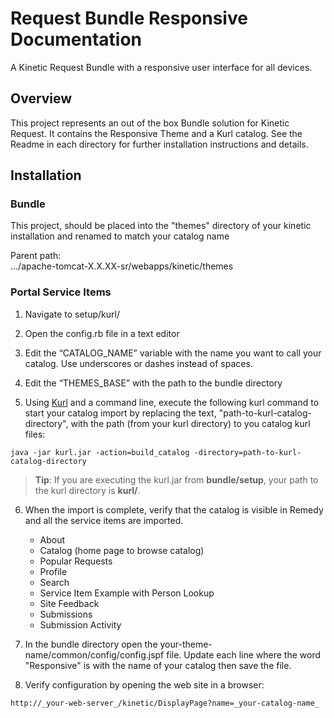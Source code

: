 # Request Bundle Responsive Documentation
A Kinetic Request Bundle with a responsive user interface for all devices.

## Overview
This project represents an out of the box Bundle solution for Kinetic Request. It contains the Responsive Theme and a Kurl catalog. See the Readme in each directory for further installation instructions and details.

## Installation

### Bundle
This project, should be placed into the "themes" directory of your kinetic installation and renamed to match your catalog name

Parent path:  
.../apache-tomcat-X.X.XX-sr/webapps/kinetic/themes

### Portal Service Items
1. Navigate to setup/kurl/

2. Open the config.rb file in a text editor

3. Edit the “CATALOG_NAME” variable with the name you want to call your catalog. Use underscores or dashes instead of spaces.

4. Edit the “THEMES_BASE” with the path to the bundle directory

5. Using [Kurl](http://community.kineticdata.com/10_Kinetic_Request/KURL/02_Get_Started) and a command line, execute the following kurl command to start your catalog import by replacing the text, "path-to-kurl-catalog-directory", with the path (from your kurl directory) to you catalog kurl files:
```shell
java -jar kurl.jar -action=build_catalog -directory=path-to-kurl-catalog-directory
```
> **Tip**: If you are executing the kurl.jar from **bundle/setup**, your path to the kurl directory is **kurl/**.


6. When the import is complete, verify that the catalog is visible in Remedy and all the service items are imported.
    * About
    * Catalog (home page to browse catalog)
    * Popular Requests
    * Profile
    * Search
    * Service Item Example with Person Lookup
    * Site Feedback
    * Submissions
    * Submission Activity

7. In the bundle directory open the your-theme-name/common/config/config.jspf file. Update each line where the word "Responsive" is with the name of your catalog then save the file.

8. Verify configuration by opening the web site in a browser:  

```url
http://_your-web-server_/kinetic/DisplayPage?name=_your-catalog-name_
```